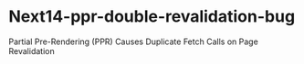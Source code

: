 # Next14-ppr-double-revalidation-bug
Partial Pre-Rendering (PPR) Causes Duplicate Fetch Calls on Page Revalidation
